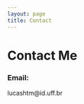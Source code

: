 ```yaml
---
layout: page
title: Contact
---
```

<div class="contact">
<h1>Contact Me</h1>

<h3>Email:</h3><p>lucashtm@id.uff.br</p>
</div>